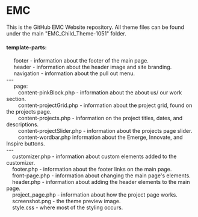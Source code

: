 # EMC  
This is the GitHub EMC Website repository. All theme files can be found under the main "EMC_Child_Theme-1051" folder.  

#### template-parts:  
&nbsp;&nbsp;&nbsp;&nbsp; footer - information about the footer of the main page.  
&nbsp;&nbsp;&nbsp;&nbsp; header - information about the header image and site branding.  
&nbsp;&nbsp;&nbsp;&nbsp; navigation - information about the pull out menu.  
	---  
&nbsp;&nbsp;&nbsp;&nbsp; page:  
&nbsp;&nbsp;&nbsp;&nbsp;&nbsp;&nbsp;&nbsp;&nbsp;content-pinkBlock.php - information about the about us/ our work section.  
&nbsp;&nbsp;&nbsp;&nbsp;&nbsp;&nbsp;&nbsp;&nbsp;content-projectGrid.php - information about the project grid, found on the projects page.  
&nbsp;&nbsp;&nbsp;&nbsp;&nbsp;&nbsp;&nbsp;&nbsp;content-projects.php - information on the project titles, dates, and descriptions.  
&nbsp;&nbsp;&nbsp;&nbsp;&nbsp;&nbsp;&nbsp;&nbsp;content-projectSlider.php - information about the projects page slider.  
&nbsp;&nbsp;&nbsp;&nbsp;&nbsp;&nbsp;&nbsp;&nbsp;content-wordbar.php information about the Emerge, Innovate, and Inspire buttons.  
	---  
&nbsp;&nbsp;&nbsp;&nbsp;customizer.php - information about custom elements added to the customizer.  
&nbsp;&nbsp;&nbsp;&nbsp;footer.php - information about the footer links on the main page.  
&nbsp;&nbsp;&nbsp;&nbsp;front-page.php - information about changing the main page's elements.  
&nbsp;&nbsp;&nbsp;&nbsp;header.php - information about adding the header elements to the main page.  
&nbsp;&nbsp;&nbsp;&nbsp;project_page.php - information about how the project page works.  
&nbsp;&nbsp;&nbsp;&nbsp;screenshot.png - the theme preview image.  
&nbsp;&nbsp;&nbsp;&nbsp;style.css - where most of the styling occurs.  